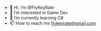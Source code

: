 - 👋 Hi, I’m @FlyKeyRate
- 👀 I’m interested in Game Dev
- 🌱 I’m currently learning C#
- 📫 How to reach me flykeyrate@gmail.com

<!---
--->
